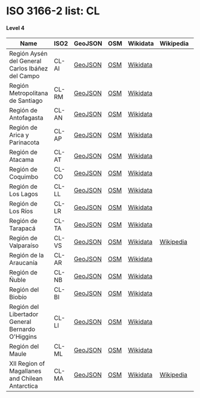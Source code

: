 # ISO 3166-2 list: CL


#### Level 4
Name | ISO2 | GeoJSON | OSM | Wikidata | Wikipedia | population 
--- | --- | --- | --- | --- | --- | --: 
Región Aysén del General Carlos Ibáñez del Campo | CL-AI | [GeoJSON](../../geojson/q8/iso2/CL/CL-AI.geojson) | [OSM](https://www.openstreetmap.org/relation/305693) | [Wikidata](https://www.wikidata.org/wiki/Q2181) |  | 103,158
Región Metropolitana de Santiago | CL-RM | [GeoJSON](../../geojson/q8/iso2/CL/CL-RM.geojson) | [OSM](https://www.openstreetmap.org/relation/198848) | [Wikidata](https://www.wikidata.org/wiki/Q2131) |  | 7,112,808
Región de Antofagasta | CL-AN | [GeoJSON](../../geojson/q8/iso2/CL/CL-AN.geojson) | [OSM](https://www.openstreetmap.org/relation/240932) | [Wikidata](https://www.wikidata.org/wiki/Q2118) |  | 607,534
Región de Arica y Parinacota | CL-AP | [GeoJSON](../../geojson/q8/iso2/CL/CL-AP.geojson) | [OSM](https://www.openstreetmap.org/relation/238392) | [Wikidata](https://www.wikidata.org/wiki/Q2109) |  | 226,068
Región de Atacama | CL-AT | [GeoJSON](../../geojson/q8/iso2/CL/CL-AT.geojson) | [OSM](https://www.openstreetmap.org/relation/271889) | [Wikidata](https://www.wikidata.org/wiki/Q2120) |  | 286,168
Región de Coquimbo | CL-CO | [GeoJSON](../../geojson/q8/iso2/CL/CL-CO.geojson) | [OSM](https://www.openstreetmap.org/relation/231672) | [Wikidata](https://www.wikidata.org/wiki/Q2121) |  | 757,586
Región de Los Lagos | CL-LL | [GeoJSON](../../geojson/q8/iso2/CL/CL-LL.geojson) | [OSM](https://www.openstreetmap.org/relation/274991) | [Wikidata](https://www.wikidata.org/wiki/Q2178) |  | 828,708
Región de Los Ríos | CL-LR | [GeoJSON](../../geojson/q8/iso2/CL/CL-LR.geojson) | [OSM](https://www.openstreetmap.org/relation/274988) | [Wikidata](https://www.wikidata.org/wiki/Q2177) |  | 384,837
Región de Tarapacá | CL-TA | [GeoJSON](../../geojson/q8/iso2/CL/CL-TA.geojson) | [OSM](https://www.openstreetmap.org/relation/238393) | [Wikidata](https://www.wikidata.org/wiki/Q2114) |  | 330,558
Región de Valparaíso | CL-VS | [GeoJSON](../../geojson/q8/iso2/CL/CL-VS.geojson) | [OSM](https://www.openstreetmap.org/relation/198847) | [Wikidata](https://www.wikidata.org/wiki/Q219458) | [Wikipedia](http://en.wikipedia.org/wiki/es%3ARegi%C3%B3n%20de%20Valpara%C3%ADso) | 1,815,902
Región de la Araucanía | CL-AR | [GeoJSON](../../geojson/q8/iso2/CL/CL-AR.geojson) | [OSM](https://www.openstreetmap.org/relation/296378) | [Wikidata](https://www.wikidata.org/wiki/Q2176) |  | 957,224
Región de Ñuble | CL-NB | [GeoJSON](../../geojson/q8/iso2/CL/CL-NB.geojson) | [OSM](https://www.openstreetmap.org/relation/7421025) | [Wikidata](https://www.wikidata.org/wiki/Q24076693) |  | 480,609
Región del Biobío | CL-BI | [GeoJSON](../../geojson/q8/iso2/CL/CL-BI.geojson) | [OSM](https://www.openstreetmap.org/relation/252891) | [Wikidata](https://www.wikidata.org/wiki/Q2170) |  | 1,556,805
Región del Libertador General Bernardo O'Higgins | CL-LI | [GeoJSON](../../geojson/q8/iso2/CL/CL-LI.geojson) | [OSM](https://www.openstreetmap.org/relation/206487) | [Wikidata](https://www.wikidata.org/wiki/Q2133) |  | 914,555
Región del Maule | CL-ML | [GeoJSON](../../geojson/q8/iso2/CL/CL-ML.geojson) | [OSM](https://www.openstreetmap.org/relation/239882) | [Wikidata](https://www.wikidata.org/wiki/Q2166) |  | 1,044,950
XII Region of Magallanes and Chilean Antarctica | CL-MA | [GeoJSON](../../geojson/q8/iso2/CL/CL-MA.geojson) | [OSM](https://www.openstreetmap.org/relation/301542) | [Wikidata](https://www.wikidata.org/wiki/Q2189) | [Wikipedia](http://en.wikipedia.org/wiki/de%3ARegi%C3%B3n%20de%20Magallanes%20y%20de%20la%20Ant%C3%A1rtica%20Chilena) | 166,533

